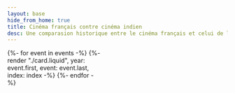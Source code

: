 ```yaml
---
layout: base
hide_from_home: true
title: Cinéma français contre cinéma indien
desc: Une comparasion historique entre le cinéma français et celui de l'Inde
---
```


<section>
{%- for event in events -%}
  <!-- row #{%increment index%} -->
  {%- render "./card.liquid", year: event.first, event: event.last, index: index -%}
{%- endfor -%}
</section>

<style>
section {
    display: grid;
    align-items: center;
    grid-template-columns: 4fr 1fr 4fr;
    gap: 1ch;
}
.year { grid-column: 2; }
.fr { grid-column: 1; }
.in { grid-column: 3; }
.invisible { visibility: hidden; }
section h1 {
    margin-top: 0px;
}
</style>


